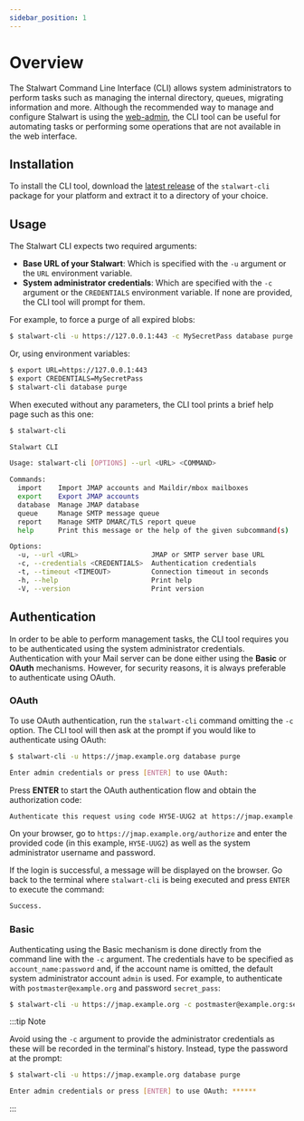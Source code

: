 ```yaml
---
sidebar_position: 1
---
```


# Overview

The Stalwart Command Line Interface (CLI) allows system administrators to perform tasks such as managing the internal directory, queues, migrating information and more. 
Although the recommended way to manage and configure Stalwart is using the [web-admin](/docs/management/webadmin/overview), the CLI tool can be useful for automating tasks or performing some operations that are not available in the web interface.

## Installation

To install the CLI tool, download the [latest release](https://github.com/stalwartlabs/stalwart/releases/latest/) of the `stalwart-cli` package for your platform and extract it to a directory of your choice.

## Usage

The Stalwart CLI expects two required arguments: 

- **Base URL of your Stalwart**: Which is specified with the ``-u`` argument or the `URL` environment variable.
- **System administrator credentials**: Which are specified with the ``-c`` argument or the `CREDENTIALS` environment variable. If none are provided, the CLI tool will prompt for them.

For example, to force a purge of all expired blobs:

```bash
$ stalwart-cli -u https://127.0.0.1:443 -c MySecretPass database purge
```

Or, using environment variables:

```bash
$ export URL=https://127.0.0.1:443
$ export CREDENTIALS=MySecretPass
$ stalwart-cli database purge
```

When executed without any parameters, the CLI tool prints a brief help page such as this one:

```bash
$ stalwart-cli

Stalwart CLI

Usage: stalwart-cli [OPTIONS] --url <URL> <COMMAND>

Commands:
  import    Import JMAP accounts and Maildir/mbox mailboxes
  export    Export JMAP accounts
  database  Manage JMAP database
  queue     Manage SMTP message queue
  report    Manage SMTP DMARC/TLS report queue
  help      Print this message or the help of the given subcommand(s)

Options:
  -u, --url <URL>                  JMAP or SMTP server base URL
  -c, --credentials <CREDENTIALS>  Authentication credentials
  -t, --timeout <TIMEOUT>          Connection timeout in seconds
  -h, --help                       Print help
  -V, --version                    Print version
```

## Authentication

In order to be able to perform management tasks, the CLI tool requires you to be authenticated using the system administrator credentials. Authentication with your Mail server can be done either
using the **Basic** or **OAuth** mechanisms. However, for security reasons, it is always preferable to authenticate using OAuth. 

### OAuth

To use OAuth authentication, run the ``stalwart-cli`` command omitting the ``-c`` option. The CLI tool
will then ask at the prompt if you would like to authenticate using OAuth:

```bash
$ stalwart-cli -u https://jmap.example.org database purge

Enter admin credentials or press [ENTER] to use OAuth: 
```

Press __ENTER__ to start the OAuth authentication flow and obtain the authorization code:

```bash
Authenticate this request using code HY5E-UUG2 at https://jmap.example.org/authorize. Please ENTER when done.
```

On your browser, go to ``https://jmap.example.org/authorize`` and enter the provided code (in this example,
``HY5E-UUG2``) as well as the system administrator username and password.

If the login is successful, a message will be displayed on the browser. Go back to the terminal where ``stalwart-cli`` is being executed and press ``ENTER`` to execute
the command:

```bash
Success.
```

### Basic

Authenticating using the Basic mechanism is done directly from the command line with the ``-c`` argument.
The credentials have to be specified as ``account_name:password`` and, if the account name is omitted, the 
default system administrator account ``admin`` is used.
For example, to authenticate with ``postmaster@example.org`` and password ``secret_pass``:

```bash
$ stalwart-cli -u https://jmap.example.org -c postmaster@example.org:secret_pass database purge
```

:::tip Note

Avoid using the ``-c`` argument to provide the administrator credentials as these
will be recorded in the terminal's history. Instead, type the password at the prompt:

```bash
$ stalwart-cli -u https://jmap.example.org database purge

Enter admin credentials or press [ENTER] to use OAuth: ******
```

:::
